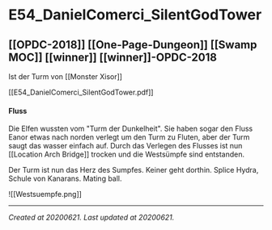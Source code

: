 # E54_DanielComerci_SilentGodTower
 [[OPDC-2018]] [[One-Page-Dungeon]] [[Swamp MOC]] [[winner]] [[winner]]-OPDC-2018 
---

Ist der Turm von [[Monster Xisor]]


[[E54_DanielComerci_SilentGodTower.pdf]]

#### Fluss
Die Elfen wussten vom "Turm der Dunkelheit". Sie haben sogar den Fluss Eanor etwas nach norden verlegt um den Turm zu Fluten, aber der Turm saugt das wasser einfach auf. Durch das Verlegen des Flusses ist nun [[Location Arch Bridge]] trocken und die Westsümpfe sind entstanden.

Der Turm ist nun das Herz des Sumpfes. Keiner geht dorthin. Splice Hydra, Schule von Kanarans. Mating ball.

![[Westsuempfe.png]]

---

_Created at 20200621._
_Last updated at 20200621._



